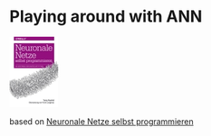 # Playing around with ANN

[![Neuronale Netze selbst programmieren](https://raw.githubusercontent.com/che0815/hello-world/master/data/12892.jpg)](https://www.oreilly.de/buecher/12892/9783960090434-neuronale-netze-selbst-programmieren.html)

based on [Neuronale Netze selbst programmieren](https://www.oreilly.de/buecher/12892/9783960090434-neuronale-netze-selbst-programmieren.html)
